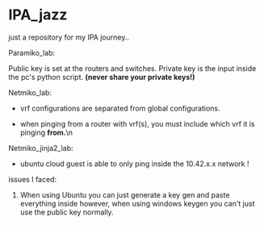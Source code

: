 # IPA_jazz
just a repository for my IPA journey..

Paramiko_lab:

 Public key is set at the routers and switches. Private key is the input inside the pc's python script. **(never share your private keys!)**


Netmiko_lab:

- vrf configurations are separated from global configurations.
    
- when pinging from a router with vrf(s), you must include which vrf it is pinging **from.**\n

Netmiko_jinja2_lab:

- ubuntu cloud guest is able to only ping inside the 10.42.x.x network !
    
issues I faced:
    
1. When using Ubuntu you can just generate a key gen and paste everything inside however, when using windows keygen you can't just use the public key normally.
